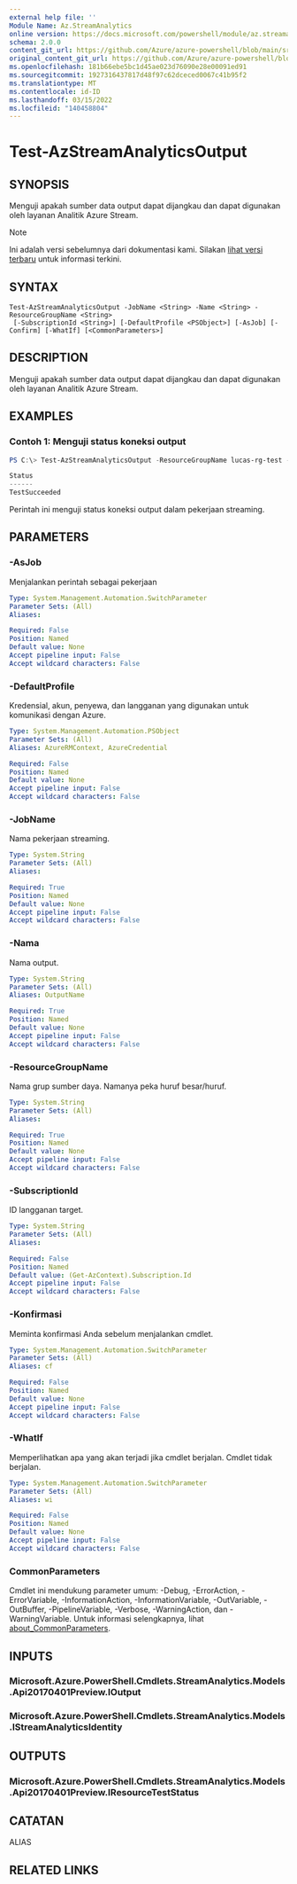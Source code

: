 ```yaml
---
external help file: ''
Module Name: Az.StreamAnalytics
online version: https://docs.microsoft.com/powershell/module/az.streamanalytics/test-azstreamanalyticsoutput
schema: 2.0.0
content_git_url: https://github.com/Azure/azure-powershell/blob/main/src/StreamAnalytics/help/Test-AzStreamAnalyticsOutput.md
original_content_git_url: https://github.com/Azure/azure-powershell/blob/main/src/StreamAnalytics/help/Test-AzStreamAnalyticsOutput.md
ms.openlocfilehash: 181b66ebe5bc1d45ae023d76090e28e00091ed91
ms.sourcegitcommit: 1927316437817d48f97c62dceced0067c41b95f2
ms.translationtype: MT
ms.contentlocale: id-ID
ms.lasthandoff: 03/15/2022
ms.locfileid: "140458804"
---
```

# Test-AzStreamAnalyticsOutput

## SYNOPSIS
Menguji apakah sumber data output dapat dijangkau dan dapat digunakan oleh layanan Analitik Azure Stream.

> [!NOTE]
>Ini adalah versi sebelumnya dari dokumentasi kami. Silakan [lihat versi terbaru](/powershell/module/az.streamanalytics/test-azstreamanalyticsoutput) untuk informasi terkini.

## SYNTAX

```
Test-AzStreamAnalyticsOutput -JobName <String> -Name <String> -ResourceGroupName <String>
 [-SubscriptionId <String>] [-DefaultProfile <PSObject>] [-AsJob] [-Confirm] [-WhatIf] [<CommonParameters>]
```

## DESCRIPTION
Menguji apakah sumber data output dapat dijangkau dan dapat digunakan oleh layanan Analitik Azure Stream.

## EXAMPLES

### Contoh 1: Menguji status koneksi output
```powershell
PS C:\> Test-AzStreamAnalyticsOutput -ResourceGroupName lucas-rg-test -JobName sajob-01-pwsh -Name output-01

Status
------
TestSucceeded
```

Perintah ini menguji status koneksi output dalam pekerjaan streaming.

## PARAMETERS

### -AsJob
Menjalankan perintah sebagai pekerjaan

```yaml
Type: System.Management.Automation.SwitchParameter
Parameter Sets: (All)
Aliases:

Required: False
Position: Named
Default value: None
Accept pipeline input: False
Accept wildcard characters: False
```

### -DefaultProfile
Kredensial, akun, penyewa, dan langganan yang digunakan untuk komunikasi dengan Azure.

```yaml
Type: System.Management.Automation.PSObject
Parameter Sets: (All)
Aliases: AzureRMContext, AzureCredential

Required: False
Position: Named
Default value: None
Accept pipeline input: False
Accept wildcard characters: False
```

### -JobName
Nama pekerjaan streaming.

```yaml
Type: System.String
Parameter Sets: (All)
Aliases:

Required: True
Position: Named
Default value: None
Accept pipeline input: False
Accept wildcard characters: False
```

### -Nama
Nama output.

```yaml
Type: System.String
Parameter Sets: (All)
Aliases: OutputName

Required: True
Position: Named
Default value: None
Accept pipeline input: False
Accept wildcard characters: False
```

### -ResourceGroupName
Nama grup sumber daya.
Namanya peka huruf besar/huruf.

```yaml
Type: System.String
Parameter Sets: (All)
Aliases:

Required: True
Position: Named
Default value: None
Accept pipeline input: False
Accept wildcard characters: False
```

### -SubscriptionId
ID langganan target.

```yaml
Type: System.String
Parameter Sets: (All)
Aliases:

Required: False
Position: Named
Default value: (Get-AzContext).Subscription.Id
Accept pipeline input: False
Accept wildcard characters: False
```

### -Konfirmasi
Meminta konfirmasi Anda sebelum menjalankan cmdlet.

```yaml
Type: System.Management.Automation.SwitchParameter
Parameter Sets: (All)
Aliases: cf

Required: False
Position: Named
Default value: None
Accept pipeline input: False
Accept wildcard characters: False
```

### -WhatIf
Memperlihatkan apa yang akan terjadi jika cmdlet berjalan.
Cmdlet tidak berjalan.

```yaml
Type: System.Management.Automation.SwitchParameter
Parameter Sets: (All)
Aliases: wi

Required: False
Position: Named
Default value: None
Accept pipeline input: False
Accept wildcard characters: False
```

### CommonParameters
Cmdlet ini mendukung parameter umum: -Debug, -ErrorAction, -ErrorVariable, -InformationAction, -InformationVariable, -OutVariable, -OutBuffer, -PipelineVariable, -Verbose, -WarningAction, dan -WarningVariable. Untuk informasi selengkapnya, lihat [about_CommonParameters](http://go.microsoft.com/fwlink/?LinkID=113216).

## INPUTS

### Microsoft.Azure.PowerShell.Cmdlets.StreamAnalytics.Models.Api20170401Preview.IOutput

### Microsoft.Azure.PowerShell.Cmdlets.StreamAnalytics.Models.IStreamAnalyticsIdentity

## OUTPUTS

### Microsoft.Azure.PowerShell.Cmdlets.StreamAnalytics.Models.Api20170401Preview.IResourceTestStatus

## CATATAN

ALIAS

## RELATED LINKS

